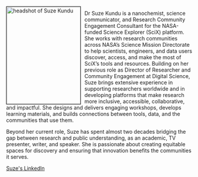 
<img src="{{ site.baseurl }}/about/team/img/skundu.jpg" height="263" width="200" alt="headshot of Suze Kundu" style="float: left; margin: 4px 10px 0px 0px; border: 1px solid #000000;">

Dr Suze Kundu is a nanochemist, science communicator, and Research Community Engagement Consultant for the NASA-funded Science Explorer (SciX) platform. She works with research communities across NASA’s Science Mission Directorate to help scientists, engineers, and data users discover, access, and make the most of SciX’s tools and resources. Building on her previous role as Director of Researcher and Community Engagement at Digital Science, Suze brings extensive experience in supporting researchers worldwide and in developing platforms that make research more inclusive, accessible, collaborative, and impactful. She designs and delivers engaging workshops, develops learning materials, and builds connections between tools, data, and the communities that use them.

Beyond her current role, Suze has spent almost two decades bridging the gap between research and public understanding, as an academic, TV presenter, writer, and speaker. She is passionate about creating equitable spaces for discovery and ensuring that innovation benefits the communities it serves.

[Suze's LinkedIn](https://www.linkedin.com/in/suzekundu/)
